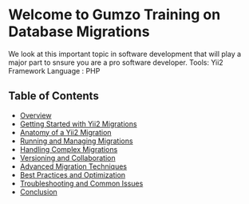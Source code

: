 # Welcome to Gumzo Training on Database Migrations

We look at this important topic in software development that will play a major part to snsure you are a pro software developer.
Tools: Yii2 Framework 
Language : PHP


## Table of Contents

- [Overview](#Overview)
- [Getting Started with Yii2 Migrations](#gettingstarted)
- [Anatomy of a Yii2 Migration](#anatomy)
- [Running and Managing Migrations](#upandrunning)
- [Handling Complex Migrations](#advanced)
- [Versioning and Collaboration](#versioning)
- [Advanced Migration Techniques](#AdvancedMigration)
- [Best Practices and Optimization](#BestPractices)
- [Troubleshooting and Common Issues](#Tshooting)
- [Conclusion](#Conclusion)